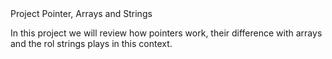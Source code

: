 <html>
<head>Project Pointer, Arrays and Strings 
</head>
<body>
<p>
In this project we will review how pointers work, their difference with arrays and the rol strings plays in this context.
</p>
</body>
</html>